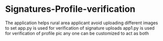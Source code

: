 # Signatures-Profile-verification
The application helps rural area applicant avoid uploading different images to set
app.py is used for verification of signature uploads
app1.py is used for verification of profile pic 
any one can be customized to act as both


